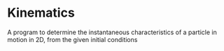 # Kinematics
A program to determine the instantaneous characteristics of a particle in motion in 2D, from the given initial conditions
